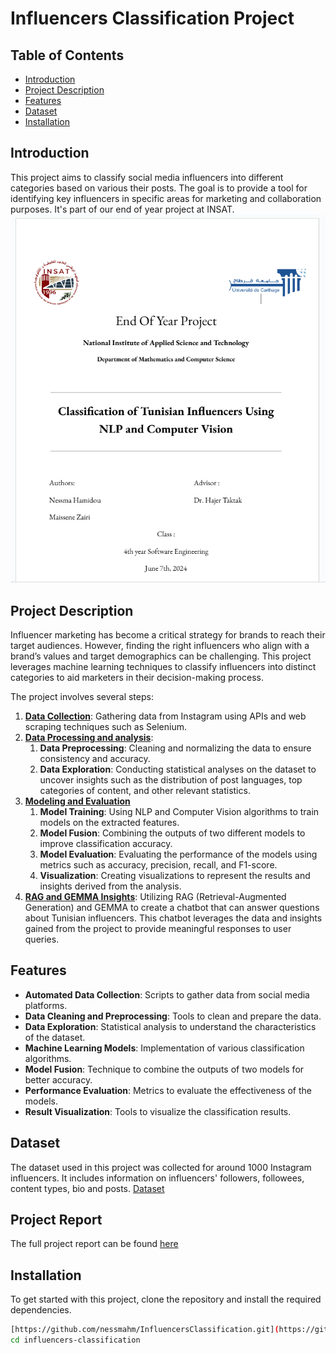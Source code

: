 ﻿# Influencers Classification Project

## Table of Contents
- [Introduction](#introduction)
- [Project Description](#project-description)
- [Features](#features)
- [Dataset](#dataset)
- [Installation](#installation)

## Introduction
This project aims to classify social media influencers into different categories based on various their posts. The goal is to provide a tool for identifying key influencers in specific areas for marketing and collaboration purposes.
It's part of our end of year project at INSAT.
![Report cover](./public/report_cover.png)
## Project Description
Influencer marketing has become a critical strategy for brands to reach their target audiences. However, finding the right influencers who align with a brand’s values and target demographics can be challenging. This project leverages machine learning techniques to classify influencers into distinct categories to aid marketers in their decision-making process. 

The project involves several steps:
1. **[Data Collection](./data-collection)**: Gathering data from Instagram using APIs and web scraping techniques such as Selenium.
2. **[Data Processing and analysis](./data-processing)**:
   1. **Data Preprocessing**: Cleaning and normalizing the data to ensure consistency and accuracy.
   2. **Data Exploration**: Conducting statistical analyses on the dataset to uncover insights such as the distribution of post languages, top categories of content, and other relevant statistics.
3. **[Modeling and Evaluation](./models)**
   1. **Model Training**: Using NLP and Computer Vision algorithms to train models on the extracted features.
   2. **Model Fusion**: Combining the outputs of two different models to improve classification accuracy.
   3. **Model Evaluation**: Evaluating the performance of the models using metrics such as accuracy, precision, recall, and F1-score.
   4. **Visualization**: Creating visualizations to represent the results and insights derived from the analysis.
4. **[RAG and GEMMA Insights](./rag)**: Utilizing RAG (Retrieval-Augmented Generation) and GEMMA to create a chatbot that can answer questions about Tunisian influencers. This chatbot leverages the data and insights gained from the project to provide meaningful responses to user queries.

## Features
- **Automated Data Collection**: Scripts to gather data from social media platforms.
- **Data Cleaning and Preprocessing**: Tools to clean and prepare the data.
- **Data Exploration**: Statistical analysis to understand the characteristics of the dataset.
- **Machine Learning Models**: Implementation of various classification algorithms.
- **Model Fusion**: Technique to combine the outputs of two models for better accuracy.
- **Performance Evaluation**: Metrics to evaluate the effectiveness of the models.
- **Result Visualization**: Tools to visualize the classification results.
## Dataset
The dataset used in this project was collected for around 1000 Instagram influencers. It includes information on influencers' followers, followees, content types, bio and posts.
[Dataset](dataset/profiles.csv)

## Project Report
The full project report can be found [here](https://docs.google.com/document/d/1SDSj05pIO-gE8f9S6M87x8h19NkKK_-WEoFAGhjgTRQ/edit?usp=sharing)

## Installation
To get started with this project, clone the repository and install the required dependencies.

```bash
[https://github.com/nessmahm/InfluencersClassification.git](https://github.com/nessmahm/DeepLearning-For-Influencer-Classification)
cd influencers-classification
```

